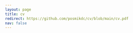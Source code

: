 ```yaml
---
layout: page
title: cv 
redirect: https://github.com/posmikdc/cv/blob/main/cv.pdf 
nav: false 
---
```


